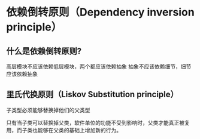 # 依赖倒转原则（Dependency inversion principle）


## 什么是依赖倒转原则?
高层模块不应该依赖低层模块，两个都应该依赖抽象
抽象不应该依赖细节，细节应该依赖抽象


## 里氏代换原则（Liskov Substitution principle）
子类型必须能够替换掉他们的父类型

只有当子类可以替换掉父类，软件单位的功能不受到影响时，父类才能真正被复用，而子类也能够在父类的基础上增加新的行为。





